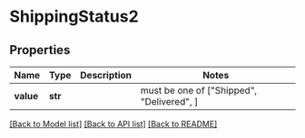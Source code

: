 # ShippingStatus2



## Properties
Name | Type | Description | Notes
------------ | ------------- | ------------- | -------------
**value** | **str** |  |  must be one of ["Shipped", "Delivered", ]

[[Back to Model list]](../README.md#documentation-for-models) [[Back to API list]](../README.md#documentation-for-api-endpoints) [[Back to README]](../README.md)


